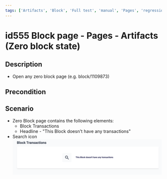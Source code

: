 ```yaml
---
tags: ['Artifacts', 'Block', 'Full test', 'manual', 'Pages', 'regression', 'Zero block', 'Active']
---
```


# id555 Block page - Pages - Artifacts (Zero block state)

## Description
  - Open any zero block page (e.g. block/1109873)

## Precondition


## Scenario
- Zero Block page contains the following elements:
    - Block Transactions
    - Headline - "This Block doesn't have any transactions"
- Search icon
  ![Screenshot](../../../../static/img/Pages/BlockPage/id555_1.png)